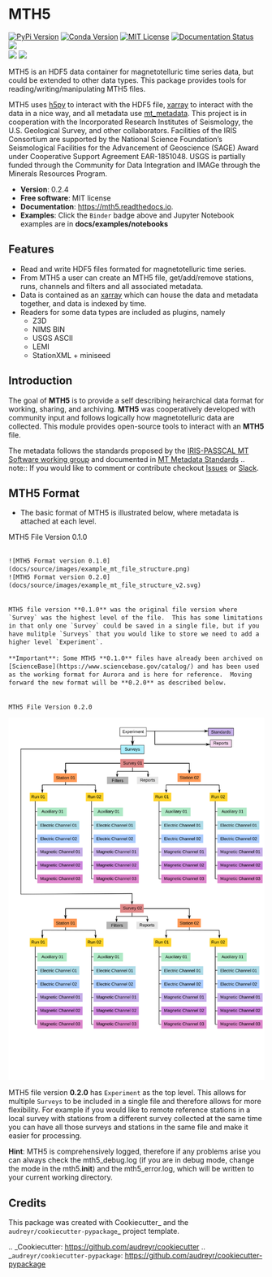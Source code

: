 MTH5
====

[![PyPi Version](https://img.shields.io/pypi/v/mth5.svg)](https://pypi.python.org/pypi/mth5)
[![Conda Version](https://img.shields.io/conda/v/conda-forge/mth5.svg)](https://anaconda.org/conda-forge/mth5)
[![MIT License](https://img.shields.io/badge/License-MIT-yellow.svg)](https://code.chs.usgs.gov/jpeacock/mth5/-/new/master/LICENSE)
[![Documentation Status](https://readthedocs.org/projects/mth5/badge/?version=latest)](https://mth5.readthedocs.io/en/latest/?badge=latest)		
[![](https://codecov.io/gh/kujaku11/mth5/branch/master/graph/badge.svg?token=XU5QSRM1ZO)](https://codecov.io/gh/kujaku11/mth5)\
[![](https://zenodo.org/badge/283883448.svg)](https://zenodo.org/badge/latestdoi/283883448)
[![](https://mybinder.org/badge_logo.svg)](https://mybinder.org/v2/gh/kujaku11/mth5/master)

MTH5 is an HDF5 data container for magnetotelluric time series data, but could be extended to other data types.  This package provides tools for reading/writing/manipulating MTH5 files.

MTH5 uses [h5py](https://www.h5py.org/) to interact with the HDF5 file, [xarray](http://xarray.pydata.org/en/stable/) to interact with the data in a nice way, and all metadata use [mt_metadata](https://github.com/kujaku11/mt_metadata). 
This project is in cooperation with the Incorporated Research Institutes of Seismology, the U.S. Geological Survey, and other collaborators.  Facilities of the IRIS Consortium are supported by the National Science Foundation’s Seismological Facilities for the Advancement of Geoscience (SAGE) Award under Cooperative Support Agreement EAR-1851048.  USGS is partially funded through the Community for Data Integration and IMAGe through the Minerals Resources Program.  


* **Version**: 0.2.4
* **Free software**: MIT license
* **Documentation**: https://mth5.readthedocs.io.
* **Examples**: Click the `Binder` badge above and Jupyter Notebook examples are in **docs/examples/notebooks**


Features
--------

* Read and write HDF5 files formated for magnetotelluric time series.
* From MTH5 a user can create an MTH5 file, get/add/remove stations, runs, channels and filters and all associated metadata.
* Data is contained as an [xarray](http://xarray.pydata.org/en/stable/index.html) which can house the data and metadata together, and data is indexed by time.
* Readers for some data types are included as plugins, namely
    - Z3D
    - NIMS BIN
    - USGS ASCII
    - LEMI
    - StationXML + miniseed

Introduction
-------------

The goal of **MTH5** is to provide a self describing heirarchical data format for working, sharing, and archiving.  **MTH5** was cooperatively developed with community input and follows logically how magnetotelluric data are collected.  This module provides open-source tools to interact with an **MTH5** file.  


The metadata follows the standards proposed by the [IRIS-PASSCAL MT Software working group](https://www.iris.edu/hq/about_iris/governance/mt_soft) and
documented in [MT Metadata Standards](https://doi.org/10.5066/P9AXGKEV)
.. note:: If you would like to comment or contribute checkout [Issues](https://github.com/kujaku11/mth5/issues) or [Slack](simpeg.slack.com).   

MTH5 Format
-----------

-  The basic format of MTH5 is illustrated below, where metadata is attached at each level.

MTH5 File Version 0.1.0
~~~~~~~~~~~~~~~~~~~~~~~~

![MTH5 Format version 0.1.0](docs/source/images/example_mt_file_structure.png)
![MTH5 Format version 0.2.0](docs/source/images/example_mt_file_structure_v2.svg)

   
MTH5 file version **0.1.0** was the original file version where `Survey` was the highest level of the file.  This has some limitations in that only one `Survey` could be saved in a single file, but if you have mulitple `Surveys` that you would like to store we need to add a higher level `Experiment`.  

**Important**: Some MTH5 **0.1.0** files have already been archived on [ScienceBase](https://www.sciencebase.gov/catalog/) and has been used as the working format for Aurora and is here for reference.  Moving forward the new format will be **0.2.0** as described below.
   
   
MTH5 File Version 0.2.0
~~~~~~~~~~~~~~~~~~~~~~~~
   
![MTH5 Format version 0.2.0](docs/source/images/example_mt_file_structure_v2.svg)

   
MTH5 file version **0.2.0** has `Experiment` as the top level.  This allows for multiple `Surveys` to be included in a single file and therefore allows for more flexibility.  For example if you would like to remote reference stations in a local survey with stations from a different survey collected at the same time you can have all those surveys and stations in the same file and make it easier for processing.

**Hint**: MTH5 is comprehensively logged, therefore if any problems arise you can always check the mth5_debug.log (if you are in debug mode, change the mode in the mth5.__init__) and the mth5_error.log, which will be written to your current working directory.


Credits
-------

This package was created with Cookiecutter_ and the `audreyr/cookiecutter-pypackage`_ project template.

.. _Cookiecutter: https://github.com/audreyr/cookiecutter
.. _`audreyr/cookiecutter-pypackage`: https://github.com/audreyr/cookiecutter-pypackage
